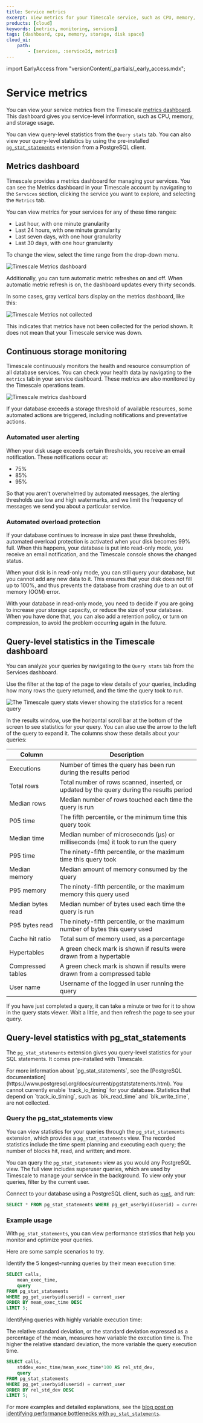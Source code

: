 ```yaml
---
title: Service metrics
excerpt: View metrics for your Timescale service, such as CPU, memory, and storage usage
products: [cloud]
keywords: [metrics, monitoring, services]
tags: [dashboard, cpu, memory, storage, disk space]
cloud_ui:
    path:
        - [services, :serviceId, metrics]
---
```


import EarlyAccess from "versionContent/_partials/_early_access.mdx";

# Service metrics

You can view your service metrics from the Timescale
[metrics dashboard][metrics-dashboard]. This dashboard gives you service-level
information, such as CPU, memory, and storage usage.

You can view query-level statistics from the `Query stats` tab. You can also
view your query-level statistics by using the pre-installed
[`pg_stat_statements`][pg-stat] extension from a PostgreSQL client.

## Metrics dashboard

Timescale provides a metrics dashboard for managing your services. You can
see the Metrics dashboard in your Timescale account by navigating to the
`Services` section, clicking the service you want to explore, and selecting the
`Metrics` tab.

You can view metrics for your services for any of these time ranges:

*   Last hour, with one minute granularity
*   Last 24 hours, with one minute granularity
*   Last seven days, with one hour granularity
*   Last 30 days, with one hour granularity

To change the view, select the time range from the drop-down menu.

<img class="main-content__illustration" src="https://s3.amazonaws.com/assets.timescale.com/docs/images/tsc-metrics_lastmonth.png" alt="Timescale Metrics dashboard"/>

Additionally, you can turn automatic metric refreshes on and off. When automatic
metric refresh is on, the dashboard updates every thirty seconds.

In some cases, gray vertical bars display on the metrics dashboard, like this:

<img class="main-content__illustration" src="https://s3.amazonaws.com/assets.timescale.com/docs/images/tsc-metrics_graybar.png" alt="Timescale Metrics not collected"/>

This indicates that metrics have not been collected for the period shown. It
does not mean that your Timescale service was down.

## Continuous storage monitoring

Timescale continuously monitors the health and resource consumption of all
database services. You can check your health data by navigating to the `metrics`
tab in your service dashboard. These metrics are also monitored by the Timescale
operations team.

<img class="main-content__illustration" src="https://s3.amazonaws.com/assets.timescale.com/docs/images/tsc-disk-metrics.png" alt="Timescale metrics dashboard"/>

If your database exceeds a storage threshold of available resources, some
automated actions are triggered, including notifications and preventative
actions.

### Automated user alerting

When your disk usage exceeds certain thresholds, you receive an email
notification. These notifications occur at:

*   75%
*   85%
*   95%

So that you aren't overwhelmed by automated messages, the alerting thresholds use
low and high watermarks, and we limit the frequency of messages we send you
about a particular service.

### Automated overload protection

If your database continues to increase in size past these thresholds, automated
overload protection is activated when your disk becomes 99% full. When this
happens, your database is put into read-only mode, you receive an
email notification, and the Timescale console shows the changed status.

When your disk is in read-only mode, you can still query your database, but you
cannot add any new data to it. This ensures that your disk does not fill up
to 100%, and thus prevents the database from crashing due to an out of memory (OOM)
error.

With your database in read-only mode, you need to decide if you are going to
increase your storage capacity, or reduce the size of your database. When you
have done that, you can also add a retention policy, or turn on compression, to
avoid the problem occurring again in the future.

## Query-level statistics in the Timescale dashboard

You can analyze your queries by navigating to the `Query stats` tab from the
Services dashboard.

<EarlyAccess />

Use the filter at the top of the page to view details of your queries, including
how many rows the query returned, and the time the query took to run.

<img class="main-content__illustration"
src="https://s3.amazonaws.com/assets.timescale.com/docs/images/tsc_querystats_expanded.webp"
width={1375} height={944}
alt="The Timescale query stats viewer showing the statistics for a recent query" />

In the results window, use the horizontal scroll bar at the bottom of the screen
to see statistics for your query. You can also use the arrow to the left of the
query to expand it. The columns show these details about your queries:

|Column|Description|
|-|-|
|Executions|Number of times the query has been run during the results period|
|Total rows|Total number of rows scanned, inserted, or updated by the query during the results period|
|Median rows|Median number of rows touched each time the query is run|
|P05 time|The fifth percentile, or the minimum time this query took|
|Median time|Median number of microseconds (µs) or milliseconds (ms) it took to run the query|
|P95 time|The ninety-fifth percentile, or the maximum time this query took|
|Median memory|Median amount of memory consumed by the query
|P95 memory|The ninety-fifth percentile, or the maximum memory this query used|
|Median bytes read|Median number of bytes used each time the query is run|
|P95 bytes read|The ninety-fifth percentile, or the maximum number of bytes this query used|
|Cache hit ratio|Total sum of memory used, as a percentage|
|Hypertables|A green check mark is shown if results were drawn from a hypertable|
|Compressed tables|A green check mark is shown if results were drawn from a compressed table|
|User name|Username of the logged in user running the query|

<Highlight type="note">
If you have just completed a query, it can take a minute or two for it to show
in the query stats viewer. Wait a little, and then refresh the page to see your
query.
</Highlight>

## Query-level statistics with pg_stat_statements

The `pg_stat_statements` extension gives you query-level statistics for your SQL
statements. It comes pre-installed with Timescale.

<Highlight type="note">
For more information about `pg_stat_statements`, see the
[PostgreSQL documentation](https://www.postgresql.org/docs/current/pgstatstatements.html).
</Highlight>

<Highlight type="important">
You cannot currently enable `track_io_timing` for your database. Statistics that
depend on `track_io_timing`, such as `blk_read_time` and `blk_write_time`, are
not collected.
</Highlight>

### Query the pg_stat_statements view

You can view statistics for your queries through the `pg_stat_statements`
extension, which provides a `pg_stat_statements` view. The recorded statistics
include the time spent planning and executing each query; the number of blocks
hit, read, and written; and more.

You can query the `pg_stat_statements` view as you would any PostgreSQL view.
The full view includes superuser queries, which are used by Timescale to
manage your service in the background. To view only your
queries, filter by the current user.

Connect to your database using a PostgreSQL client, such as [`psql`][psql], and
run:

```sql
SELECT * FROM pg_stat_statements WHERE pg_get_userbyid(userid) = current_user;
```

### Example usage

With `pg_stat_statements`, you can view performance statistics that help you
monitor and optimize your queries.

Here are some sample scenarios to try.

Identify the 5 longest-running queries by their mean execution time:

```sql
SELECT calls,
    mean_exec_time,
    query
FROM pg_stat_statements
WHERE pg_get_userbyid(userid) = current_user
ORDER BY mean_exec_time DESC
LIMIT 5;
```

Identifying queries with highly variable execution time:

The relative standard deviation, or the standard deviation expressed as a
percentage of the mean, measures how variable the execution time is. The higher
the relative standard deviation, the more variable the query execution time.

```sql
SELECT calls,
    stddev_exec_time/mean_exec_time*100 AS rel_std_dev,
    query
FROM pg_stat_statements
WHERE pg_get_userbyid(userid) = current_user
ORDER BY rel_std_dev DESC
LIMIT 5;
```

For more examples and detailed explanations, see the [blog post on identifying
performance bottlenecks with `pg_stat_statements`][blog-pg_stat_statements].

[metrics-dashboard]: /use-timescale/:currentVersion:/metrics-logging/service-metrics/
[pg-stat]: /use-timescale/:currentVersion:/metrics-logging/service-metrics/#query-level-statistics-with-pg_stat_statements
[blog-pg_stat_statements]: <https://www.timescale.com/blog/identify-postgresql-performance-bottlenecks-with-pg_stat_statements/>
[psql]: /use-timescale/:currentVersion:/connecting/about-psql/
